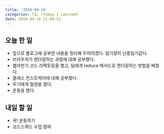 ```yaml
---
title: '2018-04-16'
categories: TIL (Today I Learned)
date: 2018-04-16 21:04:51
---
```


## 오늘 한 일
  * 앞으로 블로그에 공부한 내용을 정리해 두어야겠다. 일기장이 난중일기같다.
  * 브라우저가 렌더링하는 과정에 대해 공부했다.
  * 웹자판기 코드 리팩토링을 했고, 팀에게 reduce 메서드로 렌더링하는 방법을 배웠다.
  * 클래스 컨스트럭터에 대해 공부했다.
  * 우기에게 철권을 졌다.
  * 운동을 했다.


## 내일 할 일
  * 꼭! 운동하기
  * 코드스쿼드 수업 참여
